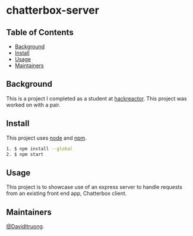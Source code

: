 # chatterbox-server

## Table of Contents

- [Background](#background)
- [Install](#install)
- [Usage](#usage)
- [Maintainers](#maintainers)

## Background

This is a project I completed as a student at [hackreactor](http://hackreactor.com). This project was worked on with a pair.

## Install

This project uses [node](http://nodejs.org) and [npm](https://npmjs.com).

```sh
1. $ npm install --global
2. $ npm start
```

## Usage

This project is to showcase use of an express server to handle requests from an existing front end app, Chatterbox client.

## Maintainers

[@Davidltruong](https://github.com/davidltruong).